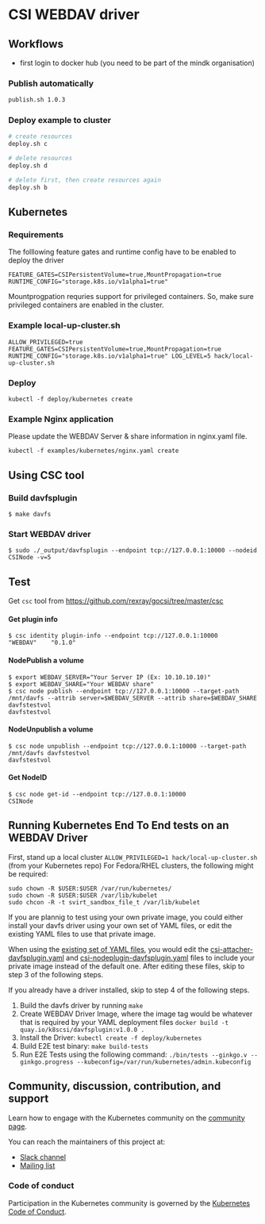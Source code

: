 # CSI WEBDAV driver

## Workflows
* first login to docker hub (you need to be part of the mindk organisation)

### Publish automatically
```sh
publish.sh 1.0.3
```

### Deploy example to cluster
```sh
# create resources
deploy.sh c

# delete resources
deploy.sh d

# delete first, then create resources again
deploy.sh b
```

## Kubernetes

### Requirements

The folllowing feature gates and runtime config have to be enabled to deploy the driver

```
FEATURE_GATES=CSIPersistentVolume=true,MountPropagation=true
RUNTIME_CONFIG="storage.k8s.io/v1alpha1=true"
```

Mountprogpation requries support for privileged containers. So, make sure privileged containers are enabled in the cluster.

### Example local-up-cluster.sh

```
ALLOW_PRIVILEGED=true FEATURE_GATES=CSIPersistentVolume=true,MountPropagation=true RUNTIME_CONFIG="storage.k8s.io/v1alpha1=true" LOG_LEVEL=5 hack/local-up-cluster.sh
```

### Deploy

```kubectl -f deploy/kubernetes create```

### Example Nginx application
Please update the WEBDAV Server & share information in nginx.yaml file.

```kubectl -f examples/kubernetes/nginx.yaml create```

## Using CSC tool

### Build davfsplugin
```
$ make davfs
```

### Start WEBDAV driver
```
$ sudo ./_output/davfsplugin --endpoint tcp://127.0.0.1:10000 --nodeid CSINode -v=5
```

## Test
Get ```csc``` tool from https://github.com/rexray/gocsi/tree/master/csc

#### Get plugin info
```
$ csc identity plugin-info --endpoint tcp://127.0.0.1:10000
"WEBDAV"	"0.1.0"
```

#### NodePublish a volume
```
$ export WEBDAV_SERVER="Your Server IP (Ex: 10.10.10.10)"
$ export WEBDAV_SHARE="Your WEBDAV share"
$ csc node publish --endpoint tcp://127.0.0.1:10000 --target-path /mnt/davfs --attrib server=$WEBDAV_SERVER --attrib share=$WEBDAV_SHARE davfstestvol
davfstestvol
```

#### NodeUnpublish a volume
```
$ csc node unpublish --endpoint tcp://127.0.0.1:10000 --target-path /mnt/davfs davfstestvol
davfstestvol
```

#### Get NodeID
```
$ csc node get-id --endpoint tcp://127.0.0.1:10000
CSINode
```
## Running Kubernetes End To End tests on an WEBDAV Driver

First, stand up a local cluster `ALLOW_PRIVILEGED=1 hack/local-up-cluster.sh` (from your Kubernetes repo)
For Fedora/RHEL clusters, the following might be required:
  ```
  sudo chown -R $USER:$USER /var/run/kubernetes/
  sudo chown -R $USER:$USER /var/lib/kubelet
  sudo chcon -R -t svirt_sandbox_file_t /var/lib/kubelet
  ```
If you are plannig to test using your own private image, you could either install your davfs driver using your own set of YAML files, or edit the existing YAML files to use that private image.

When using the [existing set of YAML files](https://github.com/kubernetes-csi/csi-driver-davfs/tree/master/deploy/kubernetes), you would edit the [csi-attacher-davfsplugin.yaml](https://github.com/kubernetes-csi/csi-driver-davfs/blob/master/deploy/kubernetes/csi-attacher-davfsplugin.yaml#L46) and [csi-nodeplugin-davfsplugin.yaml](https://github.com/kubernetes-csi/csi-driver-davfs/blob/master/deploy/kubernetes/csi-nodeplugin-davfsplugin.yaml#L45) files to include your private image instead of the default one. After editing these files, skip to step 3 of the following steps.

If you already have a driver installed, skip to step 4 of the following steps.

1) Build the davfs driver by running `make`
2) Create WEBDAV Driver Image, where the image tag would be whatever that is required by your YAML deployment files        `docker build -t quay.io/k8scsi/davfsplugin:v1.0.0 .`
3) Install the Driver: `kubectl create -f deploy/kubernetes`
4) Build E2E test binary: `make build-tests`
5) Run E2E Tests using the following command: `./bin/tests --ginkgo.v --ginkgo.progress --kubeconfig=/var/run/kubernetes/admin.kubeconfig`


## Community, discussion, contribution, and support

Learn how to engage with the Kubernetes community on the [community page](http://kubernetes.io/community/).

You can reach the maintainers of this project at:

- [Slack channel](https://kubernetes.slack.com/messages/sig-storage)
- [Mailing list](https://groups.google.com/forum/#!forum/kubernetes-sig-storage)


### Code of conduct

Participation in the Kubernetes community is governed by the [Kubernetes Code of Conduct](code-of-conduct.md).

[owners]: https://git.k8s.io/community/contributors/guide/owners.md
[Creative Commons 4.0]: https://git.k8s.io/website/LICENSE
